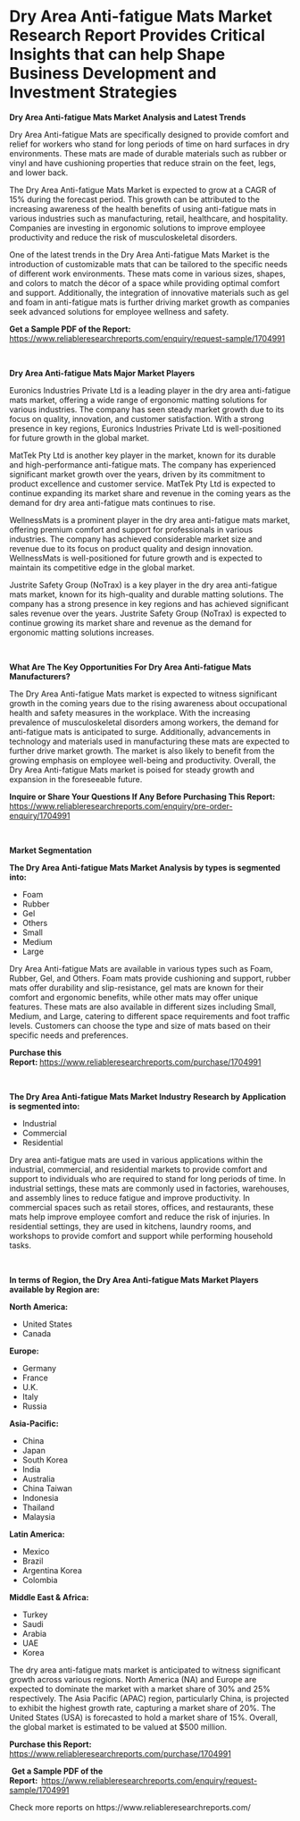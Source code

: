 <p><h1>Dry Area Anti-fatigue Mats Market Research Report Provides Critical Insights that can help Shape Business Development and Investment Strategies</h1></p><p><strong>Dry Area Anti-fatigue Mats Market Analysis and Latest Trends</strong></p>
<p><p>Dry Area Anti-fatigue Mats are specifically designed to provide comfort and relief for workers who stand for long periods of time on hard surfaces in dry environments. These mats are made of durable materials such as rubber or vinyl and have cushioning properties that reduce strain on the feet, legs, and lower back.</p><p>The Dry Area Anti-fatigue Mats Market is expected to grow at a CAGR of 15% during the forecast period. This growth can be attributed to the increasing awareness of the health benefits of using anti-fatigue mats in various industries such as manufacturing, retail, healthcare, and hospitality. Companies are investing in ergonomic solutions to improve employee productivity and reduce the risk of musculoskeletal disorders.</p><p>One of the latest trends in the Dry Area Anti-fatigue Mats Market is the introduction of customizable mats that can be tailored to the specific needs of different work environments. These mats come in various sizes, shapes, and colors to match the décor of a space while providing optimal comfort and support. Additionally, the integration of innovative materials such as gel and foam in anti-fatigue mats is further driving market growth as companies seek advanced solutions for employee wellness and safety.</p></p>
<p><strong>Get a Sample PDF of the Report:&nbsp;</strong> <a href="https://www.reliableresearchreports.com/enquiry/request-sample/1704991">https://www.reliableresearchreports.com/enquiry/request-sample/1704991</a></p>
<p>&nbsp;</p>
<p><strong>Dry Area Anti-fatigue Mats Major Market Players</strong></p>
<p><p>Euronics Industries Private Ltd is a leading player in the dry area anti-fatigue mats market, offering a wide range of ergonomic matting solutions for various industries. The company has seen steady market growth due to its focus on quality, innovation, and customer satisfaction. With a strong presence in key regions, Euronics Industries Private Ltd is well-positioned for future growth in the global market.</p><p>MatTek Pty Ltd is another key player in the market, known for its durable and high-performance anti-fatigue mats. The company has experienced significant market growth over the years, driven by its commitment to product excellence and customer service. MatTek Pty Ltd is expected to continue expanding its market share and revenue in the coming years as the demand for dry area anti-fatigue mats continues to rise.</p><p>WellnessMats is a prominent player in the dry area anti-fatigue mats market, offering premium comfort and support for professionals in various industries. The company has achieved considerable market size and revenue due to its focus on product quality and design innovation. WellnessMats is well-positioned for future growth and is expected to maintain its competitive edge in the global market.</p><p>Justrite Safety Group (NoTrax) is a key player in the dry area anti-fatigue mats market, known for its high-quality and durable matting solutions. The company has a strong presence in key regions and has achieved significant sales revenue over the years. Justrite Safety Group (NoTrax) is expected to continue growing its market share and revenue as the demand for ergonomic matting solutions increases.</p></p>
<p>&nbsp;</p>
<p><strong>What Are The Key Opportunities For Dry Area Anti-fatigue Mats Manufacturers?</strong></p>
<p><p>The Dry Area Anti-fatigue Mats market is expected to witness significant growth in the coming years due to the rising awareness about occupational health and safety measures in the workplace. With the increasing prevalence of musculoskeletal disorders among workers, the demand for anti-fatigue mats is anticipated to surge. Additionally, advancements in technology and materials used in manufacturing these mats are expected to further drive market growth. The market is also likely to benefit from the growing emphasis on employee well-being and productivity. Overall, the Dry Area Anti-fatigue Mats market is poised for steady growth and expansion in the foreseeable future.</p></p>
<p><strong>Inquire or Share Your Questions If Any Before Purchasing This Report:</strong> <a href="https://www.reliableresearchreports.com/enquiry/pre-order-enquiry/1704991">https://www.reliableresearchreports.com/enquiry/pre-order-enquiry/1704991</a></p>
<p>&nbsp;</p>
<p><strong>Market Segmentation</strong></p>
<p><strong>The Dry Area Anti-fatigue Mats Market Analysis by types is segmented into:</strong></p>
<p><ul><li>Foam</li><li>Rubber</li><li>Gel</li><li>Others</li><li>Small</li><li>Medium</li><li>Large</li></ul></p>
<p><p>Dry Area Anti-fatigue Mats are available in various types such as Foam, Rubber, Gel, and Others. Foam mats provide cushioning and support, rubber mats offer durability and slip-resistance, gel mats are known for their comfort and ergonomic benefits, while other mats may offer unique features. These mats are also available in different sizes including Small, Medium, and Large, catering to different space requirements and foot traffic levels. Customers can choose the type and size of mats based on their specific needs and preferences.</p></p>
<p><strong>Purchase this Report:&nbsp;</strong><a href="https://www.reliableresearchreports.com/purchase/1704991">https://www.reliableresearchreports.com/purchase/1704991</a></p>
<p>&nbsp;</p>
<p><strong>The Dry Area Anti-fatigue Mats Market Industry Research by Application is segmented into:</strong></p>
<p><ul><li>Industrial</li><li>Commercial</li><li>Residential</li></ul></p>
<p><p>Dry area anti-fatigue mats are used in various applications within the industrial, commercial, and residential markets to provide comfort and support to individuals who are required to stand for long periods of time. In industrial settings, these mats are commonly used in factories, warehouses, and assembly lines to reduce fatigue and improve productivity. In commercial spaces such as retail stores, offices, and restaurants, these mats help improve employee comfort and reduce the risk of injuries. In residential settings, they are used in kitchens, laundry rooms, and workshops to provide comfort and support while performing household tasks.</p></p>
<p>&nbsp;</p>
<p><strong>In terms of Region, the Dry Area Anti-fatigue Mats Market Players available by Region are:</strong></p>
<p>
    <p> <strong> North America: </strong>
        <ul>
            <li>United States</li>
            <li>Canada</li>
        </ul>
        </p> 
    <p> <strong> Europe: </strong>
        <ul>
            <li>Germany</li>
            <li>France</li>
            <li>U.K.</li>
            <li>Italy</li>
            <li>Russia</li>
        </ul>
        </p> 
    <p> <strong> Asia-Pacific: </strong>
        <ul>
            <li>China</li>
            <li>Japan</li>
            <li>South Korea</li>
            <li>India</li>
            <li>Australia</li>
            <li>China Taiwan</li>
            <li>Indonesia</li>
            <li>Thailand</li>
            <li>Malaysia</li>
        </ul>
        </p> 
    <p> <strong> Latin America: </strong>
        <ul>
            <li>Mexico</li>
            <li>Brazil</li>
            <li>Argentina Korea</li>
            <li>Colombia</li>
        </ul>
        </p> 
    <p> <strong> Middle East & Africa: </strong>
        <ul>
            <li>Turkey</li>
            <li>Saudi</li>
            <li>Arabia</li>
            <li>UAE</li>
            <li>Korea</li>
        </ul>
    </p>
    </p>
<p><p>The dry area anti-fatigue mats market is anticipated to witness significant growth across various regions. North America (NA) and Europe are expected to dominate the market with a market share of 30% and 25% respectively. The Asia Pacific (APAC) region, particularly China, is projected to exhibit the highest growth rate, capturing a market share of 20%. The United States (USA) is forecasted to hold a market share of 15%. Overall, the global market is estimated to be valued at $500 million.</p></p>
<p><strong>Purchase this Report: </strong><a href="https://www.reliableresearchreports.com/purchase/1704991">https://www.reliableresearchreports.com/purchase/1704991</a></p>
<p>&nbsp;<strong>Get a Sample PDF of the Report:&nbsp;&nbsp;</strong><a href="https://www.reliableresearchreports.com/enquiry/request-sample/1704991">https://www.reliableresearchreports.com/enquiry/request-sample/1704991</a></p>
<p><strong></strong></p>
<p>Check more reports on https://www.reliableresearchreports.com/</p>